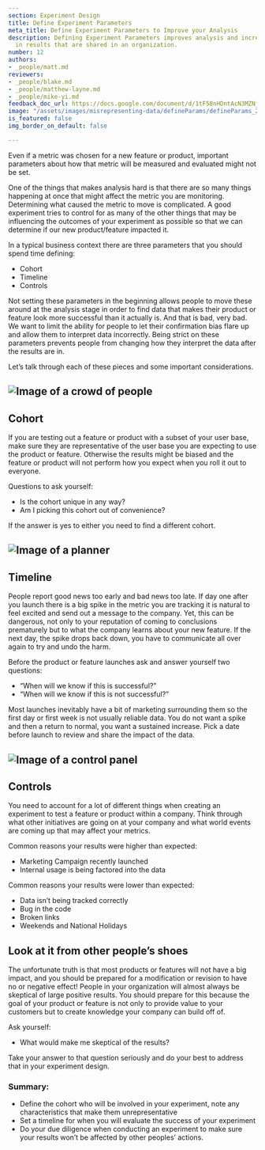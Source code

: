 ```yaml
---
section: Experiment Design
title: Define Experiment Parameters
meta_title: Define Experiment Parameters to Improve your Analysis
description: Defining Experiment Parameters improves analysis and increases trust
  in results that are shared in an organization.
number: 12
authors:
- _people/matt.md
reviewers:
- _people/blake.md
- _people/matthew-layne.md
- _people/mike-yi.md
feedback_doc_url: https://docs.google.com/document/d/1tF58nHDntAcN3MZNjLqF2KqBcpMz1LrygZumdg7WUdw/edit?usp=sharing
image: "/assets/images/misrepresenting-data/defineParams/defineParams_2.jpg"
is_featured: false
img_border_on_default: false

---
```

Even if a metric was chosen for a new feature or product, important parameters about how that metric will be measured and evaluated might not be set.

One of the things that makes analysis hard is that there are so many things happening at once that might affect the metric you are monitoring. Determining what caused the metric to move is complicated. A good experiment tries to control for as many of the other things that may be influencing the outcomes of your experiment as possible so that we can determine if our new product/feature impacted it.

In a typical business context there are three parameters that you should spend time defining:

* Cohort
* Timeline
* Controls

Not setting these parameters in the beginning allows people to move these around at the analysis stage in order to find data that makes their product or feature look more successful than it actually is. And that is bad, very bad. We want to limit the ability for people to let their confirmation bias flare up and allow them to interpret data incorrectly. Being strict on these parameters prevents people from changing how they interpret the data after the results are in.

Let’s talk through each of these pieces and some important considerations.

## ![Image of a crowd of people](/assets/images/misrepresenting-data/defineParams/defineParams_0.jpg)

## Cohort

If you are testing out a feature or product with a subset of your user base, make sure they are representative of the user base you are expecting to use the product or feature. Otherwise the results might be biased and the feature or product will not perform how you expect when you roll it out to everyone.

Questions to ask yourself:

* Is the cohort unique in any way?
* Am I picking this cohort out of convenience?

If the answer is yes to either you need to find a different cohort.

## ![Image of a planner](/assets/images/misrepresenting-data/defineParams/defineParams_1.jpg)

## Timeline

People report good news too early and bad news too late. If day one after you launch there is a big spike in the metric you are tracking it is natural to feel excited and send out a message to the company. Yet, this can be dangerous, not only to your reputation of coming to conclusions prematurely but to what the company learns about your new feature. If the next day, the spike drops back down, you have to communicate all over again to try and undo the harm.

Before the product or feature launches ask and answer yourself two questions:

* “When will we know if this is successful?”
* “When will we know if this is not successful?”

Most launches inevitably have a bit of marketing surrounding them so the first day or first week is not usually reliable data. You do not want a spike and then a return to normal, you want a sustained increase. Pick a date before launch to review and share the impact of the data.

## ![Image of a control panel](/assets/images/misrepresenting-data/defineParams/defineParams_2.jpg)

## Controls

You need to account for a lot of different things when creating an experiment to test a feature or product within a company. Think through what other initiatives are going on at your company and what world events are coming up that may affect your metrics.

Common reasons your results were higher than expected:

* Marketing Campaign recently launched
* Internal usage is being factored into the data

Common reasons your results were lower than expected:

* Data isn’t being tracked correctly
* Bug in the code
* Broken links
* Weekends and National Holidays

## Look at it from other people’s shoes

The unfortunate truth is that most products or features will not have a big impact, and you should be prepared for a modification or revision to have no or negative effect! People in your organization will almost always be skeptical of large positive results. You should prepare for this because the goal of your product or feature is not only to provide value to your customers but to create knowledge your company can build off of.

Ask yourself:

* What would make me skeptical of the results?

Take your answer to that question seriously and do your best to address that in your experiment design.

### Summary:

* Define the cohort who will be involved in your experiment, note any characteristics that make them unrepresentative
* Set a timeline for when you will evaluate the success of your experiment
* Do your due diligence when conducting an experiment to make sure your results won’t be affected by other peoples’ actions.